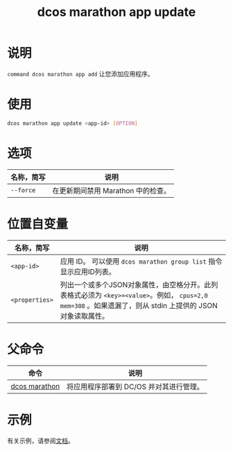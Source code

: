 ﻿---
layout: layout.pug
navigationTitle: dcos marathon app update
title: dcos marathon app update
menuWeight: 9
excerpt: 添加应用程序

enterprise: false
---

# 说明
`command dcos marathon app add` 让您添加应用程序。

# 使用

```bash
dcos marathon app update <app-id> [OPTION]
```

# 选项

| 名称，简写 | 说明 |
|---------|-------------|
| `--force` | 在更新期间禁用 Marathon 中的检查。|

# 位置自变量

| 名称，简写 | 说明 |
|---------|-------------|
| `<app-id>`   |  应用 ID。 可以使用 `dcos marathon group list` 指令显示应用ID列表。|
| `<properties>`   |  列出一个或多个JSON对象属性，由空格分开。此列表格式必须为 `<key>=<value>`。例如， `cpus=2,0 mem=308` 。如果遗漏了，则从 stdin 上提供的 JSON 对象读取属性。|


# 父命令

| 命令 | 说明 |
|---------|-------------|
| [dcos marathon](/cn/1.11/cli/command-reference/dcos-marathon/) | 将应用程序部署到 DC/OS 并对其进行管理。|

# 示例

有关示例，请参阅[文档](/cn/1.11/deploying-services/update-user-service/)。
